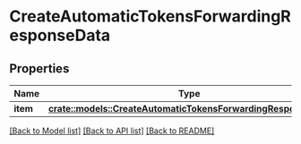 # CreateAutomaticTokensForwardingResponseData

## Properties

Name | Type | Description | Notes
------------ | ------------- | ------------- | -------------
**item** | [**crate::models::CreateAutomaticTokensForwardingResponseItem**](CreateAutomaticTokensForwardingResponseItem.md) |  | 

[[Back to Model list]](../README.md#documentation-for-models) [[Back to API list]](../README.md#documentation-for-api-endpoints) [[Back to README]](../README.md)


